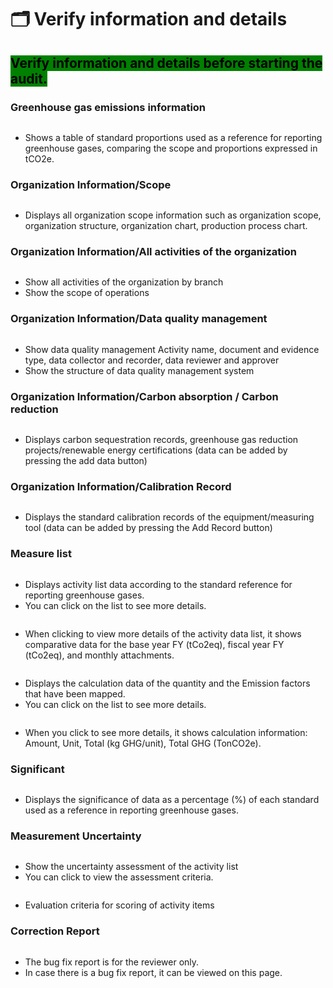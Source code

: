 # 🗂️ Verify information and details

## <mark style="background-color:green;">Verify information and details before starting the audit.</mark>

### Greenhouse gas emissions information

<figure><img src="../../.gitbook/assets/image (5).png" alt=""><figcaption></figcaption></figure>

* Shows a table of standard proportions used as a reference for reporting greenhouse gases, comparing the scope and proportions expressed in tCO2e.

### Organization Information/Scope

<figure><img src="../../.gitbook/assets/image (1) (1) (1).png" alt=""><figcaption></figcaption></figure>

* Displays all organization scope information such as organization scope, organization structure, organization chart, production process chart.

### Organization Information/All activities of the organization

<figure><img src="../../.gitbook/assets/image (2) (1) (1).png" alt=""><figcaption></figcaption></figure>

* Show all activities of the organization by branch
* Show the scope of operations

### Organization Information/Data quality management

<figure><img src="../../.gitbook/assets/image (3) (1) (1).png" alt=""><figcaption></figcaption></figure>

* Show data quality management Activity name, document and evidence type, data collector and recorder, data reviewer and approver
* Show the structure of data quality management system

### Organization Information/Carbon absorption / Carbon reduction

<figure><img src="../../.gitbook/assets/image (5) (1).png" alt=""><figcaption></figcaption></figure>

* Displays carbon sequestration records, greenhouse gas reduction projects/renewable energy certifications (data can be added by pressing the add data button)

### Organization Information/Calibration Record

<figure><img src="../../.gitbook/assets/image (6).png" alt=""><figcaption></figcaption></figure>

* Displays the standard calibration records of the equipment/measuring tool (data can be added by pressing the Add Record button)

### Measure list

<figure><img src="../../.gitbook/assets/image (7).png" alt=""><figcaption></figcaption></figure>

* Displays activity list data according to the standard reference for reporting greenhouse gases.
* You can click on the list to see more details.

<figure><img src="../../.gitbook/assets/image (8).png" alt=""><figcaption></figcaption></figure>

* When clicking to view more details of the activity data list, it shows comparative data for the base year FY (tCo2eq), fiscal year FY (tCo2eq), and monthly attachments.

<figure><img src="../../.gitbook/assets/image (9).png" alt=""><figcaption></figcaption></figure>

* Displays the calculation data of the quantity and the Emission factors that have been mapped.
* You can click on the list to see more details.

<figure><img src="../../.gitbook/assets/image (10).png" alt=""><figcaption></figcaption></figure>

* When you click to see more details, it shows calculation information: Amount, Unit, Total (kg GHG/unit), Total GHG (TonCO2e).

### Significant

<figure><img src="../../.gitbook/assets/image (49).png" alt=""><figcaption></figcaption></figure>

* Displays the significance of data as a percentage (%) of each standard used as a reference in reporting greenhouse gases.

### Measurement Uncertainty

<figure><img src="../../.gitbook/assets/image (50).png" alt=""><figcaption></figcaption></figure>

* Show the uncertainty assessment of the activity list
* You can click to view the assessment criteria.

<figure><img src="../../.gitbook/assets/image (51).png" alt=""><figcaption></figcaption></figure>

* Evaluation criteria for scoring of activity items

### Correction Report

<figure><img src="../../.gitbook/assets/image (52).png" alt=""><figcaption></figcaption></figure>

* The bug fix report is for the reviewer only.
* In case there is a bug fix report, it can be viewed on this page.
